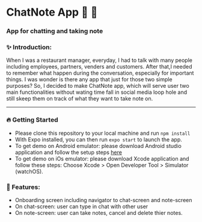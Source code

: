 # ChatNote App :speech_balloon: :memo: 

### App for chatting and taking note 

### :sparkles: Introduction:

When I was a restaurant manager, everyday, I had to talk with many people including employees, partners, venders and customers.
After that,I needed to remember what happen during the conversation, especially for important things. I was wonder is there any app that just for those two simple purposes? So, I decided to make ChatNote app, which will serve user two main functionalities without wating time fall in social media loop hole and still skeep them on track of what they want to take note on.

---
### :fire: Getting Started 
- Please clone this repository to your local machine and run `npm install`
- With Expo installed, you can then run `expo start` to launch the app.
- To get demo on Android emulator: please download Android studio application and follow the setup steps [here](https://docs.expo.io/workflow/android-studio-emulator/)
- To get demo on iOs emulator: please download Xcode application and follow these steps: Choose Xcode > Open Developer Tool > Simulator (watchOS).
### :herb: Features:
 - Onboarding screen including navigator to chat-screen and note-screen
 - On chat-screen: user can type in chat with other user
 - On note-screen: user can take notes, cancel and delete thier notes.
 
